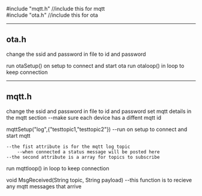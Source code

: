 #include "mqtt.h"  //include this for mqtt  <br />
#include "ota.h"        //include this for ota <br />

-------------------------------
ota.h
-------------------------------
change the ssid and password in file to id and password

run otaSetup() on setup to connect and start ota
run otaloop() in loop to keep connection


-------------------------------
mqtt.h
-------------------------------
change the ssid and password in file to id and password
set mqtt details in the mqtt section
 --make sure each device has a diffent mqtt id


mqttSetup("log",{"testtopic1,"testtopic2"}) 
    --run on setup to connect and start mqtt

    --the fist attribute is for the mqtt log topic
        --when connected a status message will be posted here
    --the second attribute is a array for topics to subscribe

run mqttloop() in loop to keep connection

void MsgReceived(String topic, String payload)
    --this function is to recieve any mqtt messages that arrive